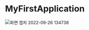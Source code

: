 # MyFirstApplication

![화면 캡처 2022-09-26 134738](https://user-images.githubusercontent.com/99180942/192195930-dc682cd1-591c-4cf8-8420-b68e48c92432.png)
